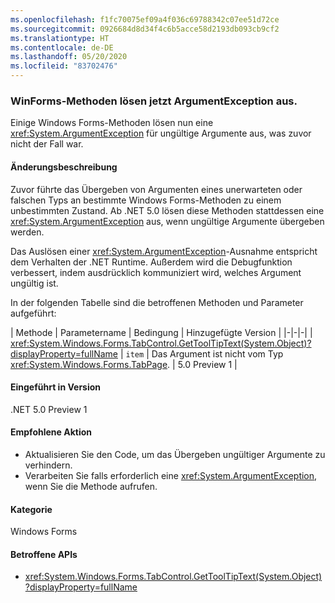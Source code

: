 ```yaml
---
ms.openlocfilehash: f1fc70075ef09a4f036c69788342c07ee51d72ce
ms.sourcegitcommit: 0926684d8d34f4c6b5acce58d2193db093cb9cf2
ms.translationtype: HT
ms.contentlocale: de-DE
ms.lasthandoff: 05/20/2020
ms.locfileid: "83702476"
---
```

### <a name="winforms-methods-now-throw-argumentexception"></a>WinForms-Methoden lösen jetzt ArgumentException aus.

Einige Windows Forms-Methoden lösen nun eine <xref:System.ArgumentException> für ungültige Argumente aus, was zuvor nicht der Fall war.

#### <a name="change-description"></a>Änderungsbeschreibung

Zuvor führte das Übergeben von Argumenten eines unerwarteten oder falschen Typs an bestimmte Windows Forms-Methoden zu einem unbestimmten Zustand. Ab .NET 5.0 lösen diese Methoden stattdessen eine <xref:System.ArgumentException> aus, wenn ungültige Argumente übergeben werden.

Das Auslösen einer <xref:System.ArgumentException>-Ausnahme entspricht dem Verhalten der .NET Runtime. Außerdem wird die Debugfunktion verbessert, indem ausdrücklich kommuniziert wird, welches Argument ungültig ist.

In der folgenden Tabelle sind die betroffenen Methoden und Parameter aufgeführt:

| Methode | Parametername | Bedingung | Hinzugefügte Version |
|-|-|-|
| <xref:System.Windows.Forms.TabControl.GetToolTipText(System.Object)?displayProperty=fullName> | `item` | Das Argument ist nicht vom Typ <xref:System.Windows.Forms.TabPage>. | 5.0 Preview 1 |

#### <a name="version-introduced"></a>Eingeführt in Version

.NET 5.0 Preview 1

#### <a name="recommended-action"></a>Empfohlene Aktion

- Aktualisieren Sie den Code, um das Übergeben ungültiger Argumente zu verhindern.
- Verarbeiten Sie falls erforderlich eine <xref:System.ArgumentException>, wenn Sie die Methode aufrufen.

#### <a name="category"></a>Kategorie

Windows Forms

#### <a name="affected-apis"></a>Betroffene APIs

- <xref:System.Windows.Forms.TabControl.GetToolTipText(System.Object)?displayProperty=fullName>

<!-- 

#### Affected APIs

- `M:System.Windows.Forms.TabControl.GetToolTipText(System.Object)`

-->
